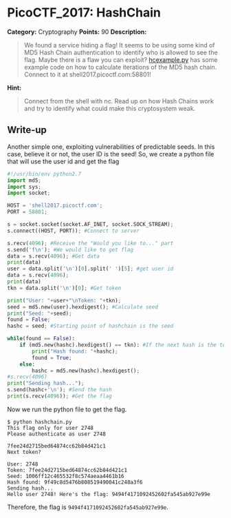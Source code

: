 # PicoCTF_2017: HashChain

**Category:** Cryptography
**Points:** 90
**Description:**

>We found a service hiding a flag! It seems to be using some kind of MD5 Hash Chain authentication to identify who is allowed to see the flag. Maybe there is a flaw you can exploit? [hcexample.py](hcexample.py) has some example code on how to calculate iterations of the MD5 hash chain. Connect to it at shell2017.picoctf.com:58801!

**Hint:**

>Connect from the shell with nc. Read up on how Hash Chains work and try to identify what could make this cryptosystem weak.

## Write-up
Another simple one, exploiting vulnerabilities of predictable seeds. In this case, believe it or not, the user ID is the seed! So, we create a python file that will use the user id and get the flag
```python
#!/usr/bin/env python2.7
import md5;
import sys;
import socket;

HOST = 'shell2017.picoctf.com';
PORT = 58801;

s = socket.socket(socket.AF_INET, socket.SOCK_STREAM);
s.connect((HOST, PORT)); #Connect to server

s.recv(4096); #Receive the "Would you like to..." part
s.send('f\n'); #We would like to get flag
data = s.recv(4096); #Get data
print(data)
user = data.split('\n')[0].split(' ')[5]; #get user id
data = s.recv(4096);
print(data)
tkn = data.split('\n')[0]; #Get token

print("User: "+user+"\nToken: "+tkn);
seed = md5.new(user).hexdigest(); #Calculate seed
print("Seed: "+seed);
found = False;
hashc = seed; #Starting point of hashchain is the seed

while(found == False):
	if (md5.new(hashc).hexdigest() == tkn): #If the next hash is the token, we found the hash we are looking for
		print("Hash found: "+hashc);
		found = True;
	else:
		hashc = md5.new(hashc).hexdigest();
#s.recv(4096)
print("Sending hash...");
s.send(hashc+'\n'); #Send the hash
print(s.recv(4096)); #Get the flag
```
Now we run the python file to get the flag.
```text
$ python hashchain.py 
This flag only for user 2748
Please authenticate as user 2748

7fee24d2715bed64874cc62b84d421c1
Next token?

User: 2748
Token: 7fee24d2715bed64874cc62b84d421c1
Seed: 1006ff12c465532f8c574aeaa4461b16
Hash found: 9f49c8d5476b808519490041c248a3f6
Sending hash...
Hello user 2748! Here's the flag: 9494f4171092452602fa545ab927e99e
```
Therefore, the flag is `9494f4171092452602fa545ab927e99e`.

<!--stackedit_data:
eyJoaXN0b3J5IjpbLTIwMzUxNDk5ODVdfQ==
-->
